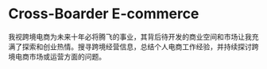 # Cross-Boarder E-commerce
我视跨境电商为未来十年必将腾飞的事业，其背后待开发的商业空间和市场让我充满了探索和创业热情。搜寻跨境经营信息，总结个人电商工作经验，并持续探讨跨境电商市场或运营方面的问题。
